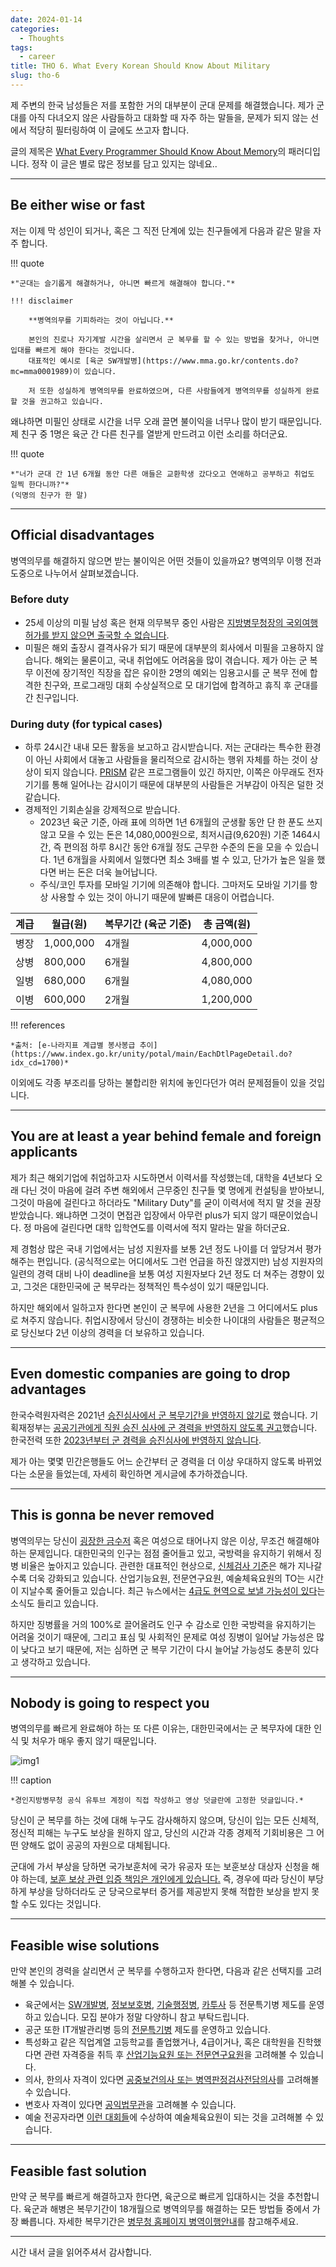 ```yaml
---
date: 2024-01-14
categories:
  - Thoughts
tags:
  - career
title: THO 6. What Every Korean Should Know About Military
slug: tho-6
---
```


제 주변의 한국 남성들은 저를 포함한 거의 대부분이 군대 문제를 해결했습니다.
제가 군대를 아직 다녀오지 않은 사람들하고 대화할 때 자주 하는 말들을, 문제가 되지 않는 선에서 적당히 필터링하여 이 글에도 쓰고자 합니다.

글의 제목은 [What Every Programmer Should Know About Memory](https://people.freebsd.org/~lstewart/articles/cpumemory.pdf)의 패러디입니다.
정작 이 글은 별로 많은 정보를 담고 있지는 않네요..

<!-- more -->

---

## Be either wise or fast

저는 이제 막 성인이 되거나, 혹은 그 직전 단계에 있는 친구들에게 다음과 같은 말을 자주 합니다.

!!! quote

    *"군대는 슬기롭게 해결하거나, 아니면 빠르게 해결해야 합니다."*

    !!! disclaimer

        **병역의무를 기피하라는 것이 아닙니다.**

        본인의 진로나 자기계발 시간을 살리면서 군 복무를 할 수 있는 방법을 찾거나, 아니면 입대를 빠르게 해야 한다는 것입니다.
        대표적인 예시로 [육군 SW개발병](https://www.mma.go.kr/contents.do?mc=mma0001989)이 있습니다.

        저 또한 성실하게 병역의무를 완료하였으며, 다른 사람들에게 병역의무를 성실하게 완료할 것을 권고하고 있습니다.

왜냐하면 미필인 상태로 시간을 너무 오래 끌면 불이익을 너무나 많이 받기 때문입니다.
제 친구 중 1명은 육군 간 다른 친구를 열받게 만드려고 이런 소리를 하더군요.

!!! quote

    *"너가 군대 간 1년 6개월 동안 다른 애들은 교환학생 갔다오고 연애하고 공부하고 취업도 일찍 한다니까?"*
    (익명의 친구가 한 말)

---

## Official disadvantages

병역의무를 해결하지 않으면 받는 불이익은 어떤 것들이 있을까요?
병역의무 이행 전과 도중으로 나누어서 살펴보겠습니다.

### Before duty

- 25세 이상의 미필 남성 혹은 현재 의무복무 중인 사람은 [지방병무청장의 국외여행허가를 받지 않으면 출국할 수 없습니다](https://www.mma.go.kr/contents.do?mc=usr0000186).
- 미필은 해외 출장시 결격사유가 되기 때문에 대부분의 회사에서 미필을 고용하지 않습니다.
  해외는 물론이고, 국내 취업에도 어려움을 많이 겪습니다.
  제가 아는 군 복무 이전에 장기적인 직장을 잡은 유이한 2명의 예외는
  임용고시를 군 복무 전에 합격한 친구와,
  프로그래밍 대회 수상실적으로 모 대기업에 합격하고 휴직 후 군대를 간 친구입니다.

### During duty (for typical cases)

- 하루 24시간 내내 모든 활동을 보고하고 감시받습니다.
  저는 군대라는 특수한 환경이 아닌 사회에서 대놓고 사람들을 물리적으로 감시하는 행위 자체를 하는 것이 상상이 되지 않습니다.
  [PRISM](https://en.wikipedia.org/wiki/PRISM) 같은 프로그램들이 있긴 하지만, 이쪽은 아무래도 전자기기를 통해 일어나는 감시이기 때문에 대부분의 사람들은 거부감이 아직은 덜한 것 같습니다.
- 경제적인 기회손실을 강제적으로 받습니다.
    - 2023년 육군 기준, 아래 표에 의하면 1년 6개월의 군생활 동안 단 한 푼도 쓰지 않고 모을 수 있는 돈은 14,080,000원으로,
    최저시급(9,620원) 기준 1464시간, 즉 편의점 하루 8시간 동안 6개월 정도 근무한 수준의 돈을 모을 수 있습니다.
    1년 6개월을 사회에서 일했다면 최소 3배를 벌 수 있고, 단가가 높은 일을 했다면 버는 돈은 더욱 늘어납니다.
    - 주식/코인 투자를 모바일 기기에 의존해야 합니다.
        그마저도 모바일 기기를 항상 사용할 수 있는 것이 아니기 때문에 발빠른 대응이 어렵습니다.

| 계급 | 월급(원) | 복무기간 (육군 기준) | 총 금액(원) |
| --- | --- | --- | --- |
| 병장 | 1,000,000 | 4개월 | 4,000,000
| 상병 | 800,000 | 6개월 | 4,800,000
| 일병 | 680,000 | 6개월 | 4,080,000
| 이병 | 600,000 | 2개월 | 1,200,000

!!! references

    *출처: [e-나라지표 계급별 봉사봉급 추이](https://www.index.go.kr/unity/potal/main/EachDtlPageDetail.do?idx_cd=1700)*

이외에도 각종 부조리를 당하는 불합리한 위치에 놓인다던가 여러 문제점들이 있을 것입니다.

---

## You are at least a year behind female and foreign applicants

제가 최근 해외기업에 취업하고자 시도하면서 이력서를 작성했는데,
대학을 4년보다 오래 다닌 것이 마음에 걸려 주변 해외에서 근무중인 친구들 몇 명에게 컨설팅을 받아보니,
그것이 마음에 걸린다고 하더라도 "Military Duty"를 굳이 이력서에 적지 말 것을 권장받았습니다.
왜냐하면 그것이 면접관 입장에서 아무런 plus가 되지 않기 때문이었습니다.
정 마음에 걸린다면 대학 입학연도를 이력서에 적지 말라는 말을 하더군요.

제 경험상 많은 국내 기업에서는 남성 지원자를 보통 2년 정도 나이를 더 앞당겨서 평가해주는 편입니다.
(공식적으로는 어디에서도 그런 언급을 하진 않겠지만) 남성 지원자의 일련의 경력 대비 나이 deadline을 보통 여성 지원자보다 2년 정도 더 쳐주는 경향이 있고,
그것은 대한민국에 군 복무라는 정책적인 특수성이 있기 때문입니다.

하지만 해외에서 일하고자 한다면 본인이 군 복무에 사용한 2년을 그 어디에서도 plus로 쳐주지 않습니다.
취업시장에서 당신이 경쟁하는 비슷한 나이대의 사람들은 평균적으로 당신보다 2년 이상의 경력을 더 보유하고 있습니다.

---

## Even domestic companies are going to drop advantages

한국수력원자력은 2021년 [승진심사에서 군 복무기간을 반영하지 않기로](https://www.kukinews.com/newsView/kuk202104150271) 했습니다.
기획재정부는 [공공기관에게 직원 승진 심사에 군 경력을 반영하지 않도록 권고](https://biz.sbs.co.kr/amp/article/20000001696)했습니다.
한국전력 또한 [2023년부터 군 경력을 승진심사에 반영하지 않습니다](https://www.ytn.co.kr/_ln/0115_202212022217005328).

제가 아는 몇몇 민간은행들도 어느 순간부터 군 경력을 더 이상 우대하지 않도록 바뀌었다는 소문을 들었는데, 자세히 확인하면 게시글에 추가하겠습니다.

---

## This is gonna be never removed

병역의무는 당신이 [굉장한 금수저](https://n.news.naver.com/mnews/article/088/0000651288?sid=102) 혹은 여성으로 태어나지 않은 이상, 무조건 해결해야 하는 문제입니다.
대한민국의 인구는 점점 줄어들고 있고, 국방력을 유지하기 위해서 징병 비율은 높아지고 있습니다.
관련한 대표적인 현상으로, [신체검사 기준](https://www.law.go.kr/LSW//lsBylInfoPLinkR.do?lsiSeq=234461&lsNm=%EB%B3%91%EC%97%AD%ED%8C%90%EC%A0%95+%EC%8B%A0%EC%B2%B4%EA%B2%80%EC%82%AC+%EB%93%B1+%EA%B2%80%EC%82%AC%EA%B7%9C%EC%B9%99&bylNo=0003&bylBrNo=00&bylCls=BE&bylEfYd=20210729&bylEfYdYn=Y)은 해가 지나갈수록 더욱 강화되고 있습니다.
산업기능요원, 전문연구요원, 예술체육요원의 TO는 시간이 지날수록 줄어들고 있습니다.
최근 뉴스에서는 [4급도 현역으로 보낼 가능성이 있다](https://www.youtube.com/watch?v=oUZFKtcvvWM)는 소식도 들리고 있습니다.

하지만 징병률을 거의 100%로 끌어올려도 인구 수 감소로 인한 국방력을 유지하기는 어려울 것이기 때문에, 그리고 표심 및 사회적인 문제로 여성 징병이 일어날 가능성은 많이 낮다고 보기 때문에,
저는 심하면 군 복무 기간이 다시 늘어날 가능성도 충분히 있다고 생각하고 있습니다.

---

## Nobody is going to respect you

병역의무를 빠르게 완료해야 하는 또 다른 이유는,
대한민국에서는 군 복무자에 대한 인식 및 처우가 매우 좋지 않기 때문입니다.

![img1](https://i.namu.wiki/i/0zITnJA2J2b3-6GImY3ml-T9MAv5uwINUu84LFItS4_1Db0G_M3Fzhv44kj0u8l7nrFak7c0bi2ZXvc1LgyMJz28QtZmb-DgtNzDxMfUIucOgS0DrL41IkOMVn00jYJtaXD2Q22SsOnjW50PEdioLQ.webp)

!!! caption

    *경인지방병무청 공식 유투브 계정이 직접 작성하고 영상 덧글란에 고정한 덧글입니다.*

당신이 군 복무를 하는 것에 대해 누구도 감사해하지 않으며,
당신이 입는 모든 신체적, 정신적 피해는 누구도 보상을 원하지 않고,
당신의 시간과 각종 경제적 기회비용은 그 어떤 양해도 없이 공공의 자원으로 대체됩니다.

군대에 가서 부상을 당하면 국가보훈처에 국가 유공자 또는 보훈보상 대상자 신청을 해야 하는데, [보훈 보상 관련 입증 책임은 개인에게 있습니다.](https://news.kbs.co.kr/news/pc/view/view.do?ncd=5119473)
즉, 경우에 따라 당신이 부당하게 부상을 당하더라도 군 당국으로부터 증거를 제공받지 못해 적합한 보상을 받지 못할 수도 있다는 것입니다.

---

## Feasible wise solutions

만약 본인의 경력을 살리면서 군 복무를 수행하고자 한다면, 다음과 같은 선택지를 고려해볼 수 있습니다.

- 육군에서는 [SW개발병](https://www.mma.go.kr/contents.do?mc=mma0001989), [정보보호병](https://www.mma.go.kr/contents.do?mc=mma0000516), [기술행정병](https://www.mma.go.kr/contents.do?mc=mma0000386), [카투사](https://www.mma.go.kr/contents.do?mc=mma0000525) 등 전문특기병 제도를 운영하고 있습니다.
  모집 분야가 정말 다양하니 참고 부탁드립니다.
- 공군 또한 IT개발관리병 등의 [전문특기병](https://www.mma.go.kr/contents.do?mc=mma0000432) 제도를 운영하고 있습니다.
- 특성화고 같은 직업계열 고등학교를 졸업했거나, 4급이거나, 혹은 대학원을 진학했다면 관련 자격증을 취득 후 [산업기능요원 또는 전문연구요원](https://www.mma.go.kr/contents.do?mc=mma0000760)을 고려해볼 수 있습니다.
- 의사, 한의사 자격이 있다면 [공중보건의사 또는 병역판정검사전담의사](https://www.mma.go.kr/contents.do?mc=mma0000779)를 고려해볼 수 있습니다.
- 변호사 자격이 있다면 [공익법무관](https://www.mma.go.kr/contents.do?mc=mma0000780)을 고려해볼 수 있습니다.
- 예술 전공자라면 [이런 대회들](https://www.mma.go.kr/contents.do?mc=mma0000759)에 수상하여 예술체육요원이 되는 것을 고려해볼 수 있습니다.

---

## Feasible fast solution

만약 군 복무를 빠르게 해결하고자 한다면, 육군으로 빠르게 입대하시는 것을 추천합니다.
육군과 해병은 복무기간이 18개월으로 병역의무를 해결하는 모든 방법들 중에서 가장 빠릅니다.
자세한 복무기간은 [병무청 홈페이지 병역이행안내](https://www.mma.go.kr/contents.do?mc=usr0000041)를 참고해주세요.

---

시간 내서 글을 읽어주셔서 감사합니다.
